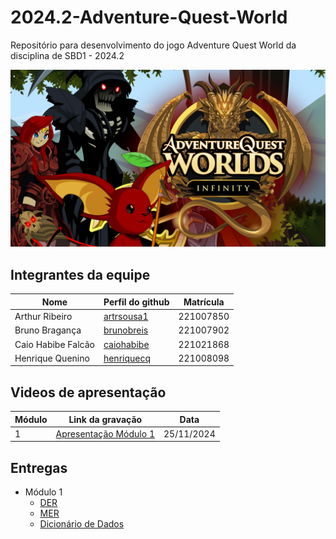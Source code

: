 # 2024.2-Adventure-Quest-World
Repositório para desenvolvimento do jogo Adventure Quest World da disciplina de SBD1 - 2024.2

![aqw](./aqw.jpg)

## Integrantes da equipe

| Nome         | Perfil do github                                 | Matrícula|
|--------------|--------------------------------------------------|----------|
| Arthur Ribeiro | [artrsousa1](https://github.com/artrsousa1)        | 221007850 |
| Bruno Bragança | [brunobreis](https://github.com/brunobreis)      | 221007902 |
| Caio Habibe Falcão| [caiohabibe](https://github.com/caiohabibe)| 221021868 |
| Henrique Quenino  | [henriquecq](https://github.com/henriquecq)            | 221008098 |

## Videos de apresentação

| Módulo         | Link da gravação       | Data |
|----------------|------------------------|------|
| 1              | [Apresentação Módulo 1]() | 25/11/2024 |

## Entregas

- Módulo 1
  - [DER](./Modulo_1/DER(Diagrama_Entidade_Relacionamento).png)
  - [MER](./Modulo_1/ME-R(Modelo_Entidade_Relacionamento).md)
  - [Dicionário de Dados](./Modulo_1/0DD(Dicinario_de_Dados).md)

